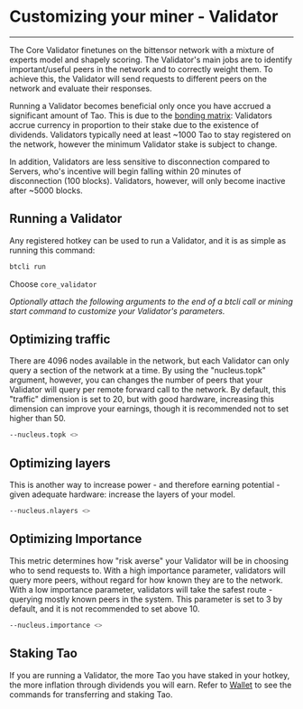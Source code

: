 # Customizing your miner - Validator
---
The Core Validator finetunes on the bittensor network with a mixture of experts model and shapely scoring. The Validator's main jobs are to identify important/useful peers in the network and to correctly weight them. To achieve this, the Validator will send requests to different peers on the network and evaluate their responses.


Running a Validator becomes beneficial only once you have accrued a significant amount of Tao. This is due to the [bonding matrix](src/../Glossary.md#bonding-matrix): Validators accrue currency in proportion to their stake due to the existence of dividends. Validators typically need at least ~1000 Tao to stay registered on the network, however the minimum Validator stake is subject to change.


In addition, Validators are less sensitive to disconnection compared to Servers, who's incentive will begin falling within 20 minutes of disconnection (100 blocks). Validators, however, will only become inactive after ~5000 blocks. 



## Running a Validator


Any registered hotkey can be used to run a Validator, and it is as simple as running this command: 

```bash
btcli run
```
Choose ``core_validator``




*Optionally attach the following arguments to the end of a btcli call or mining start command to customize your Validator's parameters.*
## Optimizing traffic 


There are 4096 nodes available in the network, but each Validator can only query a section of the network at a time. By using the "nucleus.topk" argument, however, you can changes the number of peers that your Validator will query per remote forward call to the network. By default, this "traffic" dimension is set to 20, but with good hardware, increasing this dimension can improve your earnings, though it is recommended not to set higher than 50. 


```bash
--nucleus.topk <>
```



## Optimizing layers 


This is another way to increase power - and therefore earning potential - given adequate hardware: increase the layers of your model. 


```bash
--nucleus.nlayers <>
```

## Optimizing Importance 


This metric determines how "risk averse" your Validator will be in choosing who to send requests to. With a high importance parameter, validators will query more peers, without regard for how known they are to the network. With a low importance parameter, validators will take the safest route - querying mostly known peers in the system. This parameter is set to 3 by default, and it is not recommended to set above 10. 


```bash
--nucleus.importance <>
```



## Staking Tao


If you are running a Validator, the more Tao you have staked in your hotkey, the more inflation through dividends you will earn. Refer to [Wallet](../cli/Basicbtcli.md) to see the commands for transferring and staking Tao. 